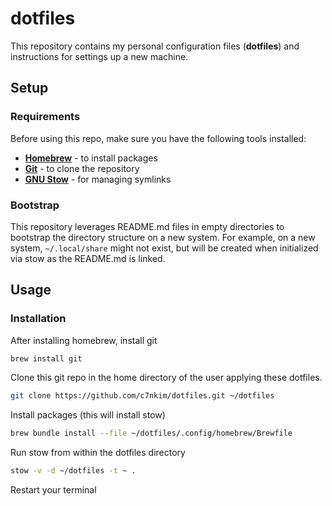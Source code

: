 # dotfiles

This repository contains my personal configuration files (**dotfiles**) and instructions for settings up a new machine.

## Setup

### Requirements

Before using this repo, make sure you have the following tools installed:

- [**Homebrew**](https://brew.sh/) - to install packages
- [**Git**](https://git-scm.com/) - to clone the repository  
- [**GNU Stow**](https://www.gnu.org/software/stow/) - for managing symlinks

### Bootstrap

This repository leverages README.md files in empty directories to bootstrap the directory structure on a new system.
For example, on a new system, `~/.local/share` might not exist, but will be created when initialized via stow as the README.md is linked.

## Usage

### Installation

After installing homebrew, install git

```bash
brew install git
```

Clone this git repo in the home directory of the user applying these dotfiles.

```bash
git clone https://github.com/c7nkim/dotfiles.git ~/dotfiles
```

Install packages (this will install stow)

```bash
brew bundle install --file ~/dotfiles/.config/homebrew/Brewfile
```

Run stow from within the dotfiles directory

```bash
stow -v -d ~/dotfiles -t ~ .
```

Restart your terminal
